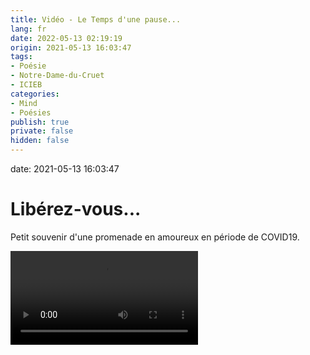 ```yaml
---
title: Vidéo - Le Temps d'une pause...
lang: fr
date: 2022-05-13 02:19:19
origin: 2021-05-13 16:03:47
tags:
- Poésie
- Notre-Dame-du-Cruet
- ICIEB
categories:
- Mind
- Poésies
publish: true
private: false
hidden: false
---
```


date: 2021-05-13 16:03:47

# Libérez-vous...
Petit souvenir d'une promenade en amoureux en période de COVID19.
<!-- more -->

<video autosize="true" controls>
  <source src="/uploads/images/Kerma/20210513160347-LE_TEMPS_D_UNE_PAUSE-IMG_2227.mp4" type="video/mp4">
</video>
